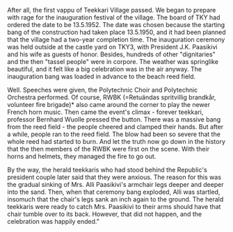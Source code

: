
After all, the first vappu of Teekkari Village passed. We began to prepare with rage for the inauguration festival of the village. The board of TKY had ordered the date to be 13.5.1952. The date was chosen because the starting bang of the construction had taken place 13.5.1950, and it had been planned that the village had a two-year completion time. The inauguration ceremony was held outside at the castle yard on TKY3, with President J.K. Paasikivi and his wife as guests of honor. Besides, hundreds of other "dignitaries" and the then "tassel people" were in corpore. The weather was springlike beautiful, and it felt like a big celebration was in the air anyway. The inauguration bang was loaded in advance to the beach reed field.

Well. Speeches were given, the Polytechnic Choir and Polytechnic Orchestra performed. Of course, RWBK (=Retuändas spritvillig brandkår, volunteer fire brigade)\* also came around the corner to play the newer French horn music. Then came the event's climax - forever teekkari, professor Bernhard Wuolle pressed the button. There was a massive bang from the reed field - the people cheered and clamped their hands. But after a while, people ran to the reed field. The blow had been so severe that the whole reed had started to burn. And let the truth now go down in the history that the then members of the RWBK were first on the scene. With their horns and helmets, they managed the fire to go out.

By the way, the herald teekkaris who had stood behind the Republic's president couple later said that they were anxious. The reason for this was the gradual sinking of Mrs. Alli Paasikivi's armchair legs deeper and deeper into the sand. Then, when that ceremony bang exploded, Alli was startled, insomuch that the chair's legs sank an inch again to the ground. The herald teekkaris were ready to catch Mrs. Paasikivi to their arms should have that chair tumble over to its back. However, that did not happen, and the celebration was happily ended."